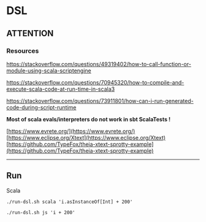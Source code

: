 # DSL

## ATTENTION

### Resources

https://stackoverflow.com/questions/49319402/how-to-call-function-or-module-using-scala-scriptengine

https://stackoverflow.com/questions/70945320/how-to-compile-and-execute-scala-code-at-run-time-in-scala3

https://stackoverflow.com/questions/73911801/how-can-i-run-generated-code-during-script-runtime


__Most of scala evals/interpreters do not work in sbt ScalaTests !__

[https://www.evrete.org/](https://www.evrete.org/)
[https://www.eclipse.org/Xtext](https://www.eclipse.org/Xtext)
[https://github.com/TypeFox/theia-xtext-sprotty-example](https://github.com/TypeFox/theia-xtext-sprotty-example)


----

## Run

Scala 
```
./run-dsl.sh scala 'i.asInstanceOf[Int] + 200'
```

```
./run-dsl.sh js 'i + 200'
```